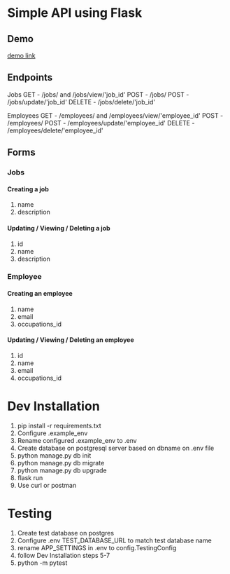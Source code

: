 # Simple API using Flask

## Demo 
[demo link](http://some-flask-api.herokuapp.com/)

## Endpoints
Jobs
    GET - /jobs/ and /jobs/view/'job_id'
    POST - /jobs/
    POST - /jobs/update/'job_id'
    DELETE - /jobs/delete/'job_id'

Employees
    GET - /employees/ and /employees/view/'employee_id'
    POST - /employees/
    POST - /employees/update/'employee_id'
    DELETE - /employees/delete/'employee_id'

## Forms

### Jobs
#### Creating a job
1. name
2. description

#### Updating / Viewing / Deleting a job
1. id
2. name
3. description

### Employee
#### Creating an employee
1. name
2. email
3. occupations_id

#### Updating / Viewing / Deleting an employee
1. id
2. name
3. email
4. occupations_id

# Dev Installation
1. pip install -r requirements.txt 
2. Configure .example_env
3. Rename configured .example_env to .env
4. Create database on postgresql server based on dbname on .env file 
5. python manage.py db init
6. python manage.py db migrate
7. python manage.py db upgrade
8. flask run
9. Use curl or postman

# Testing
1. Create test database on postgres 
2. Configure .env TEST_DATABASE_URL to match test database name
3. rename APP_SETTINGS in .env to config.TestingConfig
4. follow Dev Installation steps 5-7
5. python -m pytest